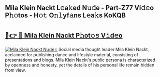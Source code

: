 ## Mila Klein Nackt L𝚎a𝚔ed N𝚞𝚍e - Part-Z77 Vi𝚍𝚎o P𝚑𝚘tos - H𝚘𝚝 O𝚗𝚕yf𝚊ns L𝚎a𝚔s KoKQB

# <h2><a href="http://kf54d0.oniu.top/?m=Mila+Klein+Nackt">🔗👉 🔴 Mila Klein Nackt P𝚑ot𝚘𝚜 V𝚒d𝚎o</a></h2>

[![Mila Klein Nackt Nu𝚍e𝚜](https://i.imgur.com/0qMVB7G.gif)](http://kf54d0.oniu.top/?m=Mila+Klein+Nackt)
Social media thought leader Mila Klein Nackt, acclaimed for publishing dance and lifestyle material, consisting of presentations and blogs. Mila Klein Nackt's public persona is characterized by openness and honesty, yet the details of his personal life remain hidden from view.  
